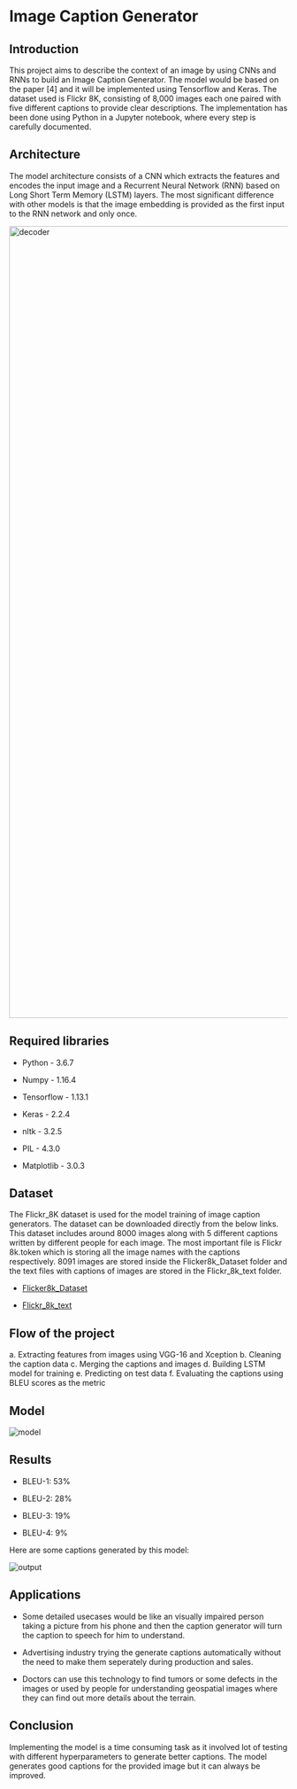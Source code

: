 # Image Caption Generator

## Introduction
This project aims to describe the context of an image by using CNNs and RNNs to build an Image Caption Generator. The model would be based on the paper [4] and it will be implemented using Tensorflow and Keras. The dataset used is Flickr 8K, consisting of 8,000 images each one paired with five different captions to provide clear descriptions. The implementation has been done using Python in a Jupyter notebook, where every step is carefully documented.

## Architecture
The model architecture consists of a CNN which extracts the features and encodes the input image and a Recurrent Neural Network (RNN) based on Long Short Term Memory (LSTM) layers. The most significant difference with other models is that the image embedding is provided as the first input to the RNN network and only once.

<img width="1430" alt="decoder" src="https://user-images.githubusercontent.com/117024021/211224924-f84e80e8-d8d3-4c07-be1a-0e868f7b2883.png">

## Required libraries
- Python - 3.6.7
+ Numpy - 1.16.4
* Tensorflow - 1.13.1
- Keras - 2.2.4
+ nltk - 3.2.5
* PIL - 4.3.0
- Matplotlib - 3.0.3

## Dataset
The Flickr_8K dataset is used for the model training of image caption generators. The dataset can be downloaded directly from the below links. This dataset includes around 8000 images along with 5 different captions written by different people for each image. The most important file is Flickr 8k.token which is storing all the image names with the captions respectively. 8091 images are stored inside the Flicker8k_Dataset folder and the text files with captions of images are stored in the Flickr_8k_text folder.

- [Flicker8k_Dataset](https://github.com/jbrownlee/Datasets/releases/download/Flickr8k/Flickr8k_Dataset.zip)
+ [Flickr_8k_text](https://github.com/jbrownlee/Datasets/releases/download/Flickr8k/Flickr8k_text.zip)

## Flow of the project
a. Extracting features from images using VGG-16 and Xception
b. Cleaning the caption data
c. Merging the captions and images
d. Building LSTM model for training
e. Predicting on test data
f. Evaluating the captions using BLEU scores as the metric

## Model
![model](https://user-images.githubusercontent.com/117024021/211224971-6cfa9244-76db-4a01-80ae-f36351f5b83d.png)

## Results
- BLEU-1:  53%
+ BLEU-2:  28%
* BLEU-3:  19%
- BLEU-4:  9%

Here are some captions generated by this model:

![output](https://user-images.githubusercontent.com/117024021/211225142-be039443-0b4f-48f3-aed3-f03eda121ef2.jpg)

## Applications
- Some detailed usecases would be like an visually impaired person taking a picture from his phone and then the caption generator will turn the caption to speech for him to understand.
+ Advertising industry trying the generate captions automatically without the need to make them seperately during production and sales.
* Doctors can use this technology to find tumors or some defects in the images or used by people for understanding geospatial images where they can find out more details about the terrain.

## Conclusion
Implementing the model is a time consuming task as it involved lot of testing with different hyperparameters to generate better captions. The model generates good captions for the provided image but it can always be improved.
